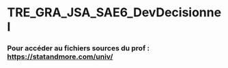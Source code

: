 # TRE_GRA_JSA_SAE6_DevDecisionnel

### Pour accéder au fichiers sources du prof : https://statandmore.com/univ/
